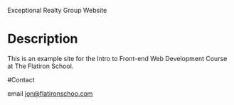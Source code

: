 Exceptional Realty Group Website


# Description

This is an example site for the Intro to Front-end Web Development Course at The Flatiron School.

#Contact

email jon@flatironschoo.com
